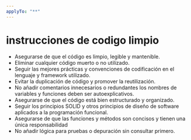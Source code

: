 ```yaml
---
applyTo: "**"
---
```


# instrucciones de codigo limpio

- Asegurarse de que el código es limpio, legible y mantenible.
- Eliminar cualquier código muerto o no utilizado.
- Seguir las mejores prácticas y convenciones de codificación en el lenguaje y framework utilizado.
- Evitar la duplicación de código y promover la reutilización.
- No añadir comentarios innecesarios o redundantes los nombres de variables y funciones deben ser autoexplicativos.
- Asegurarse de que el código está bien estructurado y organizado.
- Seguir los principios SOLID y otros principios de diseño de software aplicados a la programación funcional.
- Asegurarse de que las funciones y métodos son concisos y tienen una única responsabilidad
- No añadir lógica para pruebas o depuración sin consultar primero.
